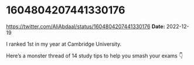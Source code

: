 # 1604804207441330176
https://twitter.com/AliAbdaal/status/1604804207441330176
**Date:** 2022-12-19

I ranked 1st in my year at Cambridge University.

Here’s a monster thread of 14 study tips to help you smash your exams 👇
